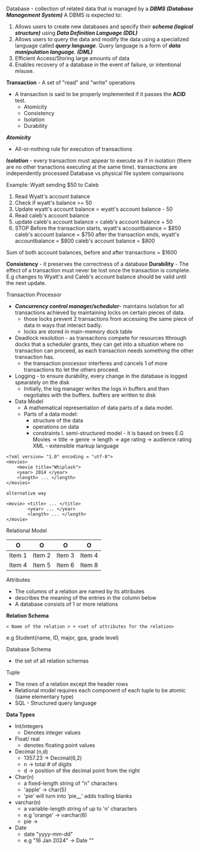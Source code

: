 Database - collection of related data that is managed by a ***DBMS (Database Management System)***
A DBMS is expected to: 
1. Allows users to create new databases and specify their ***schema (logical structure)*** using ***Data Definition Language (DDL)***
2. Allows users to query the data and modify the data using a specialized language called ***query language***. Query language is a form of ***data manipulation language***. ***(DML)***
3. Efficient Access/Storing large amounts of data 
4. Enables recovery of a database in the event of failure, or intentional misuse.

**Transaction** - A set of "read" and "write" operations 
- A transaction is said to be properly implemented if it passes the **ACID** test. 
	- Atomicity
	- Consistency
	- Isolation
	- Durability

***Atomicity***
- All-or-nothing rule for execution of transactions

***Isolation*** - every transaction must appear to execute as if in isolation (there are no other tranactions executing at the same time). transactions are independently processed 
Database vs physical file system comparisons

Example: Wyatt sending $50 to Caleb
1. Read Wyatt's account balance
2. Check if wyatt's balance >= 50 
3. Update wyatt's account balance = wyatt's account balance - 50
4. Read caleb's account balance
5. update caleb's account balance = caleb's account balance + 50 
6. STOP 
Before the transaction starts, wyatt's accountbalance = $850 
caleb's account balance = $750
after the transaction ends, wyatt's accountbalance = $800
caleb's account balance = $800

Sum of both account balances, before and after transactions = $1600 

**Consistency** - it preserves the correctness of a database
**Durability** - The effect of a transaction must never be lost once the transaction is complete. E.g changes to Wyatt's and Caleb's account balance should be valid until the next update. 

Transaction Processor 
- ***Concurrency control manager/scheduler***-  maintains isolation for all transactions achieved by maintaining locks on certain pieces of data. 
	- those locks prevent 2 transactions from accessing the same piece of data in ways that interact badly. 
	- locks are stored in main-memory dock table
- Deadlock resolution - as transacitons compete for resources tthrough docks that a scheduler grants, they can get into a situation where no transaction can proceed, as each transaction needs something the other transaction has. 
	- the transaction processor interferes and cancels 1 of more transactions tto let the others proceed. 
- Logging - to ensure durability, every change in the database is logged spearately on the disk
	- Initially, the log manager writes the logs in buffers and then negotiates with the buffers. buffers are written to disk
- Data Model
	- A mathematical representation of data parts of a data model. 
	- Parts of a data model:
		- structure of the data 
		- operations on data
		- constraints
I. semi-structured model - it is based on trees
E.G Movies 
	-> title
	-> genre
	-> length
	-> age rating 
	-> audience rating
XML - extensible markup language 
```
<?xml version= "1.0" encoding = "utf-8"> 
<movies>
	<movie title="Whiplash">
	<year> 2014 </year>
	<length> ... </length>
</movies>

alternative way 

<movie> <title> ... </title>
		<year> ... </year>
		<length> ... </length>
</movie>
```
Relational Model

| O | O | O | O |
| ---- | ---- | ---- | ---- |
| Item 1 | Item 2 | Item 3 | Item 4 |
| Item 4 | Item 5 | Item 6 | Item 8 |
Attributes
- The columns of  a relation are named by its attributes
- describes the meaning of the entries in the column below 
- A database consists of 1 or more relations

**Relation Schema**
```
< Name of the relation > + <set of attributes for the relation> 
```
e.g Student(name, ID, major, gpa, grade level)

Database Schema
- the set of all relation schemas

Tuple
- The rows of a relation except the header rows 
- Relational model requires each component of each tuple to be atomic (same elementary type) 
- SQL - Structured query language 

**Data Types**
- Int/integers
	- Denotes integer values
- Float/ real 
	- denotes floating point values 
- Decimal (n,d)
	- 1357.23 -> Decimal(6,2)
	- n -> total # of digits
	- d -> position of the decimal point from the right
- Char(n)
	- a fixed-length string of "n" characters 
	- 'apple' -> char(5)
	- 'pie' will turn into 'pie__' adds trailing blanks
- varchar(n)
	- a variable-length string of up to 'n' characters
	- e.g 'orange' -> varchar(6)
	- pie -> 
- Date
	- date "yyyy-mm-dd"
	- e.g "16 Jan 2024" -> Date ""
